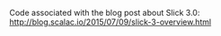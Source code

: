 Code associated with the blog post about Slick 3.0: http://blog.scalac.io/2015/07/09/slick-3-overview.html
